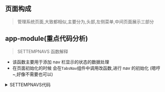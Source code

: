 ## 页面构成
> 管理系统页面,大致都相似,主要分为,头部,左侧菜单,中间页面展示三部分



## app-module(重点代码分析)

> SETTEMPNAVS 函数解释

- 该函数主要用于添加 nav 栏显示的状态的数据处理
- 在页面初始化的时候 会在`TabsNav`组件中调用改函数,进行 nav 的初始化 (嗯哼~,好像不需要也可以)

<details>
<summary>SETTEMPNAVS代码</summary>

```js
 state: {
    activeNav: '', //激活name
    tempNavs: [], // 临时导航
    cachedViews: [], // 缓存Views
    auth: {},
    iconlist: [],
    leftMenu: []
}
// 添加或设置tab
let reverseComponentName = (str) => str.replace(/(\/|\.)/g, '');
SETTEMPNAVS: (state, item) => {
  if (item instanceof Array) {
    state.tempNavs = item; // 导航栏
    state.cachedViews = item.filter(data => data.meta.cache).map(data => reverseComponentName(data.name)); //缓存组件名称,去除'/''.'这种字符
    return;
  }
  let indexNo = 0, //当前选中的编号
    notInclude = true;
  state.tempNavs.forEach((data, index) => {
    data.name === state.activeNav && (indexNo = index); //当前选中的编号,添加tempNavs使用
    // 已包含
    if (data.name === item.name) { //当遇到相同的name,则进行合并,主要是详情页部分,url相同,但参数不同这些情况
      Object.assign(data, item);
      notInclude = false;
    }
  });
  if (notInclude) { //如果是新的导航栏,需要添加到当前选中栏的后面,indexNo + 1登录之后默认会跳转到首页,就会有个首页导航栏
    state.tempNavs.splice(indexNo + 1, 0, { ...item });
  }
  state.activeNav = item.name; //重新初始化激活的name
  let cacheName = reverseComponentName(item.name);//缓存组件名称,去除'/''.'这种字符
  if (item.meta.cache && !state.cachedViews.includes(cacheName)) {
    state.cachedViews.push(cacheName); //添加缓存组件名称,keep-alive组件使用
  }
};
```

</details>

